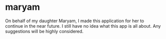 # maryam
On behalf of my daughter Maryam, I made this application for her to continue in the near future. 
I still have no idea what this app is all about. Any suggestions will be highly considered.
